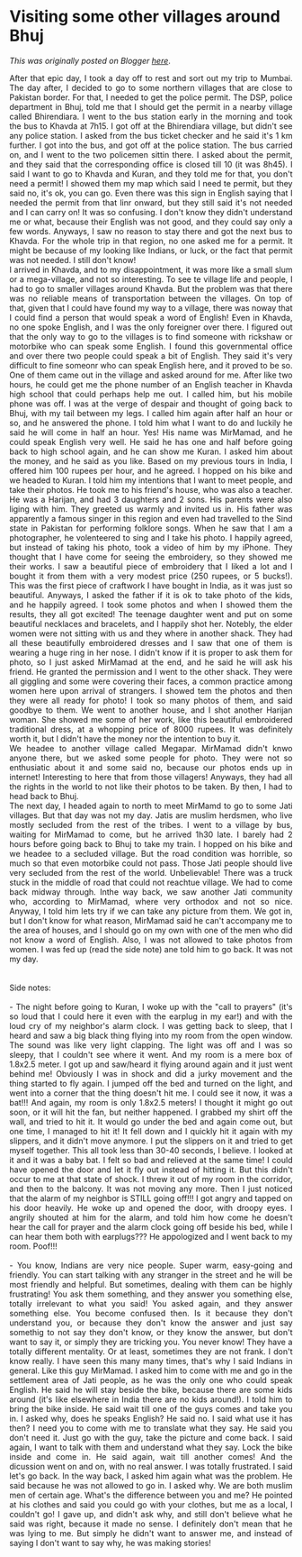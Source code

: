 # Visiting some other villages around Bhuj

*This was originally posted on Blogger [here](https://photopensieve.blogspot.com/2011/10/visiting-some-other-villages-around.html)*.

<div style="text-align: justify;">After that epic day, I took a day off to rest and sort out my trip to Mumbai. The day after, I decided to go to some northern villages that are close to Pakistan border. For that, I needed to get the police permit. The DSP, police department in Bhuj, told me that I should get the permit in a nearby village called Bhirendiara. I went to the bus station early in the morning and took the bus to Khavda at 7h15. I got off at the Bhirendiara village, but didn't see any police station. I asked from the bus ticket checker and he said it's 1 km further. I got into the bus, and got off at the police station. The bus carried on, and I went to the two policemen sittin there. I asked about the permit, and they said that the corresponding office is closed till 10 (it was 8h45). I said I want to go to Khavda and Kuran, and they told me for that, you don't need a permit! I showed them my map which said I need te permit, but they said no, it's ok, you can go. Even there was this sign in English saying that I needed the permit from that linr onward, but they still said it's not needed and I can carry on! It was so confusing. I don't know they didn't understand me or what, because their English was not good, and they could say only a few words. Anyways, I saw no reason to stay there and got the next bus to Khavda. For the whole trip in that region, no one asked me for a permit. It might be because of my looking like Indians, or luck, or the fact that permit was not needed. I still don't know!&nbsp;</div><div style="text-align: justify;">I arrived in Khavda, and to my disappointment, it was more like a small slum or a mega-village, and not so interesting. To see te village life and people, I had to go to smaller villages around Khavda. But the problem was that there was no reliable means of transportation between the villages. On top of that, given that I could have found my way to a village, there was noway that I could find a person that would speak a word of English! Even in Khavda, no one spoke English, and I was the only foreigner over there. I figured out that the only way to go to the villages is to find someone with rickshaw or motorbike who can speak some English. I found this governmental office and over there two people could speak a bit of English. They said it's very difficult to fine someonr who can speak English here, and it proved to be so. One of them came out in the village and asked around for me. After like two hours, he could get me the phone number of an English teacher in Khavda high school that could perhaps help me out. I called him, but his mobile phone was off. I was at the verge of despair and thought of going back to Bhuj, with my tail between my legs. I called him again after half an hour or so, and he answered the phone. I told him what I want to do and luckily he said he will come in half an hour. Yes! His name was MirMamad, and he could speak English very well. He said he has one and half before going back to high school again, and he can show me Kuran. I asked him about the money, and he said as you like. Based on my previous tours in India, I offered him 100 rupees per hour, and he agreed. I hopped on his bike and we headed to Kuran. I told him my intentions that I want to meet people, and take their photos. He took me to his friend's house, who was also a teacher. He was a Harijan, and had 3 daughters and 2 sons. His parents were also liging with him. They greeted us warmly and invited us in. His father was apparently a famous singer in this region and even had travelled to the Sind state in Pakistan for performing folklore songs. When he saw that I am a photographer, he volenteered to sing and I take his photo. I happily agreed, but instead of taking his photo, took a video of him by my iPhone. They thought that I have come for seeing the embroidery, so they showed me their works. I saw a beautiful piece of embroidery that I liked a lot and I bought it from them with a very modest price (250 rupees, or 5 bucks!). This was the first piece of craftwork I have bought in India, as it was just so beautiful. Anyways, I asked the father if it is ok to take photo of the kids, and he happily agreed. I took some photos and when I showed them the results, they all got excited! The teenage daughter went and put on some beautiful necklaces and bracelets, and I happily shot her. Notebly, the elder women were not sitting with us and they where in another shack. They had all these beautifully embroidered dresses and I saw that one of them is wearing a huge ring in her nose. I didn't know if it is proper to ask them for photo, so I just asked MirMamad at the end, and he said he will ask his friend. He granted the permission and I went to the other shack. They were all giggling and some were covering their faces, a common practice among women here upon arrival of strangers. I showed tem the photos and then they were all ready for photo! I took so many photos of them, and said goodbye to them. We went to another house, and I shot another Harijan woman. She showed me some of her work, like this beautiful embroidered traditional dress, at a whopping price of 8000 rupees. It was definitely worth it, but I didn't have the money nor the intention to buy it.&nbsp;</div><div style="text-align: justify;">We headee to another village called Megapar. MirMamad didn't knwo anyone there, but we asked some people for photo. They were not so enthusiatic about it and some said no, because our photos ends up in internet! Interesting to here that from those villagers! Anyways, they had all the rights in the world to not like their photos to be taken. By then, I had to head back to Bhuj.&nbsp;</div><div style="text-align: justify;">The next day, I headed again to north to meet MirMamd to go to some Jati villages. But that day was not my day. Jatis are muslim herdsmen, who live mostly secluded from the rest of the tribes. I went to a village by bus, waiting for MirMamad to come, but he arrived 1h30 late. I barely had 2 hours before going back to Bhuj to take my train. I hopped on his bike and we headee to a secluded village. But the road condition was horrible, so much so that even motorbike could not pass. Those Jati people should live very secluded from the rest of the world. Unbelievable! There was a truck stuck in the middle of road that could not reachtue village. We had to come back midway through. Inthe way back, we saw another Jati community who, according to MirMamad, where very orthodox and not so nice. Anyway, I told him lets try if we can take any picture from them. We got in, but I don't know for what reason, MirMamad said he can't accompany me to the area of houses, and I should go on my own with one of the men who did not know a word of English. Also, I was not allowed to take photos from women. I was fed up (read the side note) ane told him to go back. It was not my day.&nbsp;</div><div style="text-align: justify;"><br />
</div><div style="text-align: justify;"><br />
</div><div style="text-align: justify;">Side notes:&nbsp;</div><div style="text-align: justify;"><br />
</div><div style="text-align: justify;">- The night before going to Kuran, I woke up with the "call to prayers" (it's so loud that I could here it even with the earplug in my ear!) and with the loud cry of my neighbor's alarm clock. I was getting back to sleep, that I heard and saw a big black thing flying into my room from the open window. The sound was like very light clapping. The light was off and I was so sleepy, that I couldn't see where it went. And my room is a mere box of 1.8x2.5 meter. I got up and saw/heard it flying around again and it just went behind me! Obviously I was in shock and did a jurky movement and the thing started to fly again. I jumped off the bed and turned on the light, and went into a corner that the thing doesn't hit me. I could see it now, it was a bat!!! And again, my room is only 1.8x2.5 meters! I thought it might go out soon, or it will hit the fan, but neither happened. I grabbed my shirt off the wall, and tried to hit it. It would go under the bed and again come out, but one time, I managed to hit it! It fell down and I quickly hit it again with my slippers, and it didn't move anymore. I put the slippers on it and tried to get myself together. This all took less than 30-40 seconds, I believe. I looked at it and it was a baby bat. I felt so bad and relieved at the same time! I could have opened the door and let it fly out instead of hitting it. But this didn't occur to me at that state of shock. I threw it out of my room in the corridor, and then to the balcony. It was not moving any more. Then I just noticed that the alarm of my neighbor is STILL going off!!! I got angry and tapped on his door heavily. He woke up and opened the door, with droopy eyes. I angrily shouted at him for the alarm, and told him how come he doesn't hear the call for prayer and the alarm clock going off beside his bed, while I can hear them both with earplugs??? He appologized and I went back to my room. Poof!!!&nbsp;</div><div style="text-align: justify;"><br />
</div><div style="text-align: justify;">- You know, Indians are very nice people. Super warm, easy-going and friendly. You can start talking with any stranger in the street and he will be most friendly and helpful. But sometimes, dealing with them can be highly frustrating! You ask them something, and they answer you something else, totally irrelevant to what you said! You asked again, and they answer something else. You become confused then. Is it because they don't understand you, or because they don't know the answer and just say somethig to not say they don't know, or they know the answer, but don't want to say it, or simply they are tricking you. You never know! They have a totally different mentality. Or at least, sometimes they are not frank. I don't know really. I have seen this many many times, that's why I said Indians in general. Like this guy MirMamad. I asked him to come with me and go in the settlement area of Jati people, as he was the only one who could speak English. He said he will stay beside the bike, because there are some kids around (it's like elsewhere in India there are no kids around!). I told him to bring the bike inside. He said wait till one of the guys comes and take you in. I asked why, does he speaks English? He said no. I said what use it has then? I need you to come with me to translate what they say. He said you don't need it. Just go with the guy, take the picture and come back. I said again, I want to talk with them and understand what they say. Lock the bike inside and come in. He said again, wait till another comes! And the dicussion went on and on, with no real answer. I was totally frustrated. I said let's go back. In the way back, I asked him again what was the problem. He said because he was not allowed to go in. I asked why. We are both muslim men of certain age. What's the difference between you and me? He pointed at his clothes and said you could go with your clothes, but me as a local, I couldn't go! I gave up, and didn't ask why, and still don't believe what he said was right, because it made no sense. I definitely don't mean that he was lying to me. But simply he didn't want to answer me, and instead of saying I don't want to say why, he was making stories!</div>